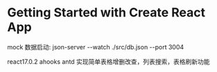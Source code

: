 # Getting Started with Create React App


mock 数据启动:
json-server --watch ./src/db.json --port 3004

react17.0.2 
ahooks
antd 
实现简单表格增删改查，列表搜索，表格刷新功能

